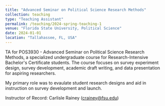 ```yaml
---
title: "Advanced Seminar on Political Science Research Methods"
collection: teaching
type: "Teaching Assistant"
permalink: /teaching/2024-spring-teaching-1
venue: "Florida State University, Political Science"
date: 2024-01-01
location: "Tallahassee, FL, USA"
---
```


TA for POS3930 - Advanced Seminar on Political Science Research Methods, a specialized undergraduate course for Research-Intensive Bachelor's Certificate students. The course focuses on survey experiment design, survey development, academic draft writing, and data presentation for aspiring researchers.

My primary role was to evaulate student research designs and aid in instruction on survey development and launch.

Instructor of Record: Carlisle Rainey (crainey@fsu.edu)
